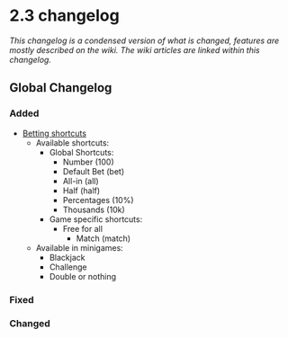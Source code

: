# 2.3 changelog
*This changelog is a condensed version of what is changed, features are mostly described on the wiki. The wiki articles are linked within this changelog.*

## Global Changelog
### Added
- [Betting shortcuts](https://wiki.skuddbot.xyz/minigames/betting-shortcuts)
  - Available shortcuts:
    - Global Shortcuts:
      - Number (100)
      - Default Bet (bet)
      - All-in (all)
      - Half (half)
      - Percentages (10%)
      - Thousands (10k)
    - Game specific shortcuts:
      - Free for all
        - Match (match)
  - Available in minigames:
    - Blackjack
    - Challenge
    - Double or nothing
    

### Fixed

### Changed